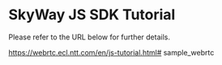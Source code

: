 # SkyWay JS SDK Tutorial

Please refer to the URL below for further details.

https://webrtc.ecl.ntt.com/en/js-tutorial.html# sample_webrtc
